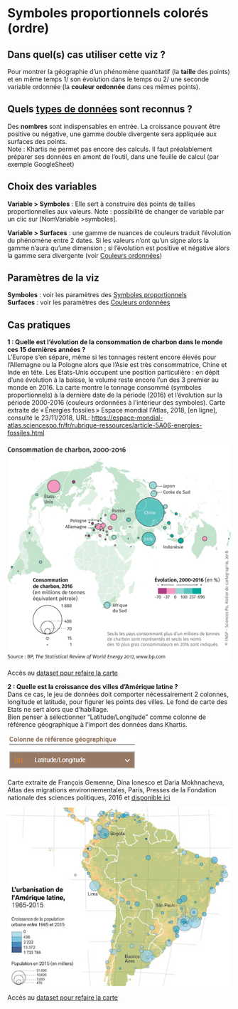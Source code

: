 # Symboles proportionnels colorés (ordre)
## Dans quel(s) cas utiliser cette viz ?
Pour montrer la géographie d’un phénomène quantitatif (la **taille** des points) et en même temps 1/ son évolution dans le temps ou 2/ une seconde variable ordonnée (la **couleur ordonnée** dans ces mêmes points).

## Quels [types de données](../importer-des-donnees#types-de-donnees-reconnus) sont reconnus ?
Des **nombres** sont indispensables en entrée.
La croissance pouvant être positive ou négative, une gamme double divergente sera appliquée aux surfaces des points.  
Note : Khartis ne permet pas encore des calculs. Il faut préalablement préparer ses données en amont de l’outil, dans une feuille de calcul (par exemple GoogleSheet)

## Choix des variables
**Variable > Symboles** : Elle sert à construire des points de tailles proportionnelles aux valeurs. Note : possibilité de changer de variable par un clic sur [NomVariable >symboles].

**Variable > Surfaces** :  une gamme de nuances de couleurs traduit l’évolution du phénomène entre 2 dates. Si les valeurs n’ont qu’un signe alors la gamme n’aura qu’une dimension ; si l’évolution est positive et négative alors la gamme sera divergente (voir [Couleurs ordonnées](couleurs-ordonnees.md))

## Paramètres de la viz
**Symboles** : voir les paramètres des [Symboles proportionnels](symboles-proportionnels.md)  
**Surfaces** : voir les paramètres des [Couleurs ordonnées](couleurs-ordonnees.md)

## Cas pratiques
**1 : Quelle est l’évolution de la consommation de charbon dans le monde ces 15 dernières années ?**   
L’Europe s’en sépare, même si les tonnages restent encore élevés pour l’Allemagne ou la Pologne alors que l’Asie est très consommatrice, Chine et Inde en tête. Les Etats-Unis occupent une position particulière : en dépit d’une évolution à la baisse, le volume reste encore l’un des 3 premier au monde en 2016.
La carte montre le tonnage consommé (symboles proportionnels) à la dernière date de la période (2016) et l’évolution sur la période 2000-2016 (couleurs ordonnées à l’intérieur des symboles).
Carte extraite de « Énergies fossiles » Espace mondial l'Atlas, 2018, [en ligne], consulté le 23/11/2018, URL:
https://espace-mondial-atlas.sciencespo.fr/fr/rubrique-ressources/article-5A06-energies-fossiles.html

![carte-consommation-charbon-2000-2016](./assets/viz-06-03-carte-consommation-charbon-2000-2016-medium-full-3x.jpeg)

Accès au [dataset pour refaire la carte](./assets/data/6-Symboles-proportionnels-colores-CONSO-CHARBON-2000-2016.csv)

**2 : Quelle est la croissance des villes d’Amérique latine ?**  
Dans ce cas, le jeu de données doit comporter nécessairement 2 colonnes, longitude et latitude, pour figurer les points des villes. Le fond de carte des Etats ne sert alors que d’habillage.  
Bien penser à sélectionner “Latitude/Longitude” comme colonne de référence géographique à l’import des données dans Khartis.

![choix-colonne-reference-geo](./assets/viz-06-04-choix-colonne-reference-geographique.jpg)

Carte extraite de François Gemenne, Dina Ionesco et Daria Mokhnacheva, Atlas des migrations environnementales, Paris, Presses de la Fondation nationale des sciences politiques, 2016 et [disponible ici](http://cartotheque.sciences-po.fr/media/Lurbanisation_de_lAmerique_latine_1965-2015/2089/)

![choix-colonne-reference-geo](./assets/viz-06-05-carte-urbanisation-amerique-latine-1965-2015.jpg)

Accès au [dataset pour refaire la carte](./assets/data/6-Symboles-proportionnels-colores-URBANISATION-AMERIQUES-1965-2015.csv)

